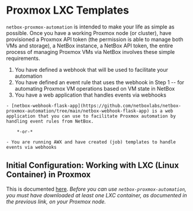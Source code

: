 # Proxmox LXC Templates

`netbox-proxmox-automation` is intended to make your life as simple as possible.  Once you have a working Proxmox node (or cluster), have provisioned a Proxmox API token (the permission is able to manage both VMs and storage), a NetBox instance, a NetBox API token, the entire process of managing Proxmox VMs via NetBox involves these simple requirements.

  1. You have defined a webhook that will be used to facilitate your automation
  2. You have defined an event rule that uses the webhook in Step 1 -- for automating Proxmox VM operations based on VM state in NetBox
  3. You have a web application that handles events via webhooks

    - [netbox-webhook-flask-app](https://github.com/netboxlabs/netbox-proxmox-automation/tree/main/netbox-webhook-flask-app) is a web application that you can use to facilitate Proxmox automation by handling event rules from NetBox.
    
        *-or-*
    
    - You are running AWX and have created (job) templates to handle events via webhooks


## Initial Configuration: Working with LXC (Linux Container) in Proxmox

This is documented [here](https://pve.proxmox.com/wiki/Linux_Container).  *Before you can use `netbox-proxmox-automation`, you must have downloaded at least one LXC container, as documented in the previous link, on your Proxmox node.*

